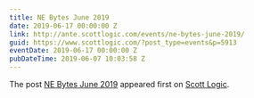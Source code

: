 ```yaml
---
title: NE Bytes June 2019
date: 2019-06-17 00:00:00 Z
link: http://ante.scottlogic.com/events/ne-bytes-june-2019/
guid: https://www.scottlogic.com/?post_type=events&p=5913
eventDate: 2019-06-17 00:00:00 Z
pubDateTime: 2019-06-07 10:03:58 Z
---
```


<p>The post <a rel="nofollow" href="http://ante.scottlogic.com/events/ne-bytes-june-2019/">NE Bytes June 2019</a> appeared first on <a rel="nofollow" href="http://ante.scottlogic.com">Scott Logic</a>.</p>